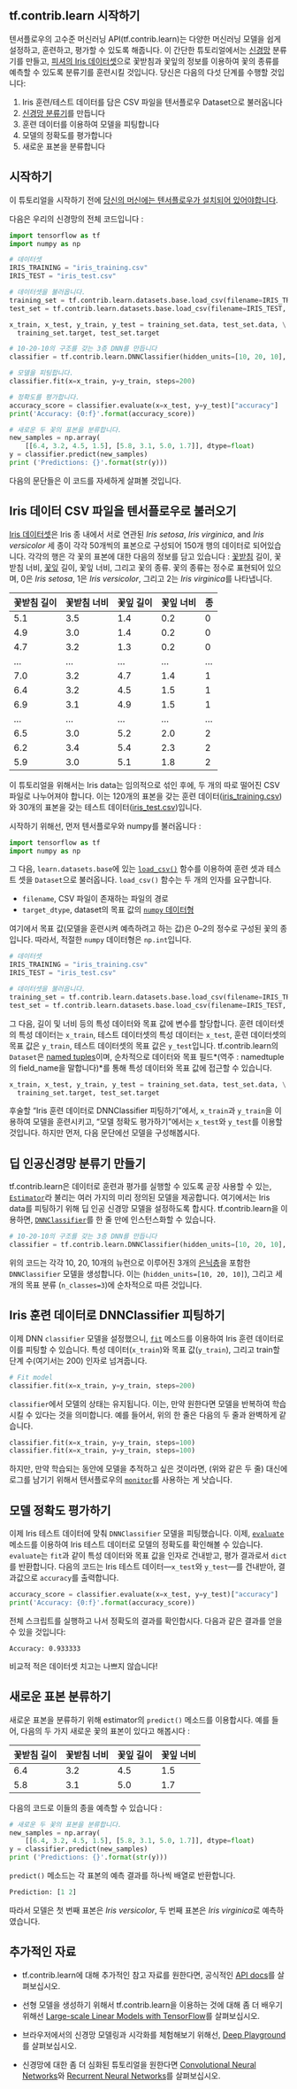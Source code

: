 <!-- 160708 @mikibear : 최종 배포시에 md로 링크된 것을 html로 변경할 것입니다. 혹시 발견하신다면, 변경해주시면 감사하겠습니다. -->

## tf.contrib.learn 시작하기

텐서플로우의 고수준 머신러닝 API(tf.contrib.learn)는 다양한 머신러닝 모델을 쉽게 설정하고, 훈련하고, 평가할 수 있도록 해줍니다. 이 간단한 튜토리얼에서는  [신경망](https://en.wikipedia.org/wiki/Artificial_neural_network) 분류기를 만들고, [피셔의 Iris 데이터셋](https://en.wikipedia.org/wiki/Iris_flower_data_set)으로 꽃받침과 꽃잎의 정보를 이용하여 꽃의 종류를 예측할 수 있도록 분류기를 훈련시킬 것입니다. 당신은 다음의 다섯 단계를 수행할 것입니다:

1. Iris 훈련/테스트 데이터를 담은 CSV 파일을 텐서플로우 Dataset으로 불러옵니다
2. [신경망 분류기](../../api_docs/python/contrib.learn.md#DNNClassifier)를 만듭니다
3. 훈련 데이터를 이용하여 모델을 피팅합니다
4. 모델의 정확도를 평가합니다
5. 새로운 표본을 분류합니다

## 시작하기

이 튜토리얼을 시작하기 전에  [당신의 머신에는 텐서플로우가 설치되어 있어야합니다](../../get_started/os_setup.md).

다음은 우리의 신경망의 전체 코드입니다 :

```python
import tensorflow as tf
import numpy as np

# 데이터셋
IRIS_TRAINING = "iris_training.csv"
IRIS_TEST = "iris_test.csv"

# 데이터셋을 불러옵니다.
training_set = tf.contrib.learn.datasets.base.load_csv(filename=IRIS_TRAINING, target_dtype=np.int)
test_set = tf.contrib.learn.datasets.base.load_csv(filename=IRIS_TEST, target_dtype=np.int)

x_train, x_test, y_train, y_test = training_set.data, test_set.data, \
  training_set.target, test_set.target

# 10-20-10의 구조를 갖는 3층 DNN를 만듭니다
classifier = tf.contrib.learn.DNNClassifier(hidden_units=[10, 20, 10], n_classes=3)

# 모델을 피팅합니다.
classifier.fit(x=x_train, y=y_train, steps=200)

# 정확도를 평가합니다.
accuracy_score = classifier.evaluate(x=x_test, y=y_test)["accuracy"]
print('Accuracy: {0:f}'.format(accuracy_score))

# 새로운 두 꽃의 표본을 분류합니다.
new_samples = np.array(
    [[6.4, 3.2, 4.5, 1.5], [5.8, 3.1, 5.0, 1.7]], dtype=float)
y = classifier.predict(new_samples)
print ('Predictions: {}'.format(str(y)))
```

다음의 문단들은 이 코드를 자세하게 살펴볼 것입니다.

## Iris 데이터 CSV 파일을 텐서플로우로 불러오기

[Iris 데이터셋](https://en.wikipedia.org/wiki/Iris_flower_data_set)은 Iris 종 내에서 서로 연관된 *Iris setosa*, *Iris virginica*, and *Iris versicolor* 세 종이 각각 50개씩의 표본으로 구성되어 150개 행의 데이터로 되어있습니다. 각각의 행은 각 꽃의 표본에 대한 다음의 정보를 담고 있습니다 : [꽃받침](https://en.wikipedia.org/wiki/Sepal) 길이, 꽃받침 너비, [꽃잎](https://en.wikipedia.org/wiki/Petal) 길이, 꽃잎 너비, 그리고 꽃의 종류. 꽃의 종류는 정수로 표현되어 있으며, 0은 *Iris setosa*, 1은 *Iris versicolor*, 그리고 2는 *Iris virginica*를 나타냅니다.

꽃받침 길이 | 꽃받침 너비 | 꽃잎 길이 | 꽃잎 너비 | 종
:----------- | :---------- | :----------- | :---------- | :------
5.1          | 3.5         | 1.4          | 0.2         | 0
4.9          | 3.0         | 1.4          | 0.2         | 0
4.7          | 3.2         | 1.3          | 0.2         | 0
&hellip;     | &hellip;    | &hellip;     | &hellip;    | &hellip;
7.0          | 3.2         | 4.7          | 1.4         | 1
6.4          | 3.2         | 4.5          | 1.5         | 1
6.9          | 3.1         | 4.9          | 1.5         | 1
&hellip;     | &hellip;    | &hellip;     | &hellip;    | &hellip;
6.5          | 3.0         | 5.2          | 2.0         | 2
6.2          | 3.4         | 5.4          | 2.3         | 2
5.9          | 3.0         | 5.1          | 1.8         | 2

<!-- 유의사항 : 이 문단의 나머지에서는 CSV 파일이 튜토리얼 예제 파일과 같은 경로에 있다고 가정합니다 : 만약 그렇지 않다면, 링크와 코드를 갱신하십시오. -->
이 튜토리얼을 위해서는 Iris data는 임의적으로 섞인 후에, 두 개의 따로 떨어진 CSV 파일로 나누어져야 합니다. 이는 120개의 표본을 갖는 훈련 데이터([iris_training.csv](http://download.tensorflow.org/data/iris_training.csv))와 30개의 표본을 갖는 테스트 데이터([iris_test.csv](http://download.tensorflow.org/data/iris_test.csv))입니다.

시작하기 위해선, 먼저 텐서플로우와 numpy를 불러옵니다 : 

```python
import tensorflow as tf
import numpy as np
```

그 다음, `learn.datasets.base`에 있는 [`load_csv()`](https://www.tensorflow.org/code/tensorflow/contrib/learn/python/learn/datasets/base.py) 함수를 이용하여 훈련 셋과 테스트 셋을 `Dataset`으로 불러옵니다. `load_csv()` 함수는 두 개의 인자를 요구합니다.

*   `filename`, CSV 파일이 존재하는 파일의 경로
*   `target_dtype`, dataset의 목표 값의 [`numpy` 데이터형](http://docs.scipy.org/doc/numpy/user/basics.types.md)

여기에서 목표 값(모델을 훈련시켜 예측하려고 하는 값)은 0&ndash;2의 정수로 구성된 꽃의 종입니다. 따라서, 적절한 `numpy` 데이터형은 `np.int`입니다.

```python
# 데이터셋
IRIS_TRAINING = "iris_training.csv"
IRIS_TEST = "iris_test.csv"

# 데이터셋을 불러옵니다.
training_set = tf.contrib.learn.datasets.base.load_csv(filename=IRIS_TRAINING, target_dtype=np.int)
test_set = tf.contrib.learn.datasets.base.load_csv(filename=IRIS_TEST, target_dtype=np.int)
```

그 다음, 길이 및 너비 등의 특성 데이터와 목표 값에 변수를 할당합니다. 훈련 데이터셋의 특성 데이터는 `x_train`, 테스트 데이터셋의 특성 데이터는 `x_test`, 훈련 데이터셋의 목표 값은 `y_train`, 테스트 데이터셋의 목표 값은 `y_test`입니다. tf.contrib.learn의 `Dataset`은 [named tuples](https://docs.python.org/3/library/collections.md#collections.namedtuple)이며, 순차적으로 데이터와 목표 필드*(역주 : namedtuple의 field_name을 말합니다)*를 통해 특성 데이터와 목표 값에 접근할 수 있습니다.

```python
x_train, x_test, y_train, y_test = training_set.data, test_set.data, \
  training_set.target, test_set.target
```

후술할 “Iris 훈련 데이터로 DNNClassifier 피팅하기”에서, `x_train`과 `y_train`을 이용하여 모델을 훈련시키고, “모델 정확도 평가하기”에서는 `x_test`와 `y_test`를 이용할 것입니다. 하지만 먼저, 다음 문단에선 모델을 구성해봅시다.

## 딥 인공신경망 분류기 만들기

tf.contrib.learn은 데이터로 훈련과 평가를 실행할 수 있도록 곧장 사용할 수 있는, [`Estimator`](../../api_docs/python/contrib.learn.md#estimators)라 불리는 여러 가지의 미리 정의된 모델을 제공합니다. 여기에서는 Iris data를 피팅하기 위해 딥 인공 신경망 모델을 설정하도록 합시다. tf.contrib.learn을 이용하면, [`DNNClassifier`](../../api_docs/python/contrib.learn.md#DNNClassifier)를 한 줄 만에 인스턴스화할 수 있습니다.

```python
# 10-20-10의 구조를 갖는 3층 DNN를 만듭니다
classifier = tf.contrib.learn.DNNClassifier(hidden_units=[10, 20, 10], n_classes=3)
```

위의 코드는 각각 10, 20, 10개의 뉴런으로 이루어진 3개의 [은닉층](http://stats.stackexchange.com/questions/181/how-to-choose-the-number-of-hidden-layers-and-nodes-in-a-feedforward-neural-netw)을 포함한 `DNNClassifier` 모델을 생성합니다. 이는 (`hidden_units=[10, 20, 10]`), 그리고 세 개의 목표 분류 (`n_classes=3`)에 순차적으로 따른 것입니다.

## Iris 훈련 데이터로 DNNClassifier 피팅하기

이제 DNN `classifier` 모델을 설정했으니, [`fit`](../../api_docs/python/contrib.learn.md#BaseEstimator.fit) 메소드를 이용하여 Iris 훈련 데이터로 이를 피팅할 수 있습니다. 특성 데이터(`x_train`)와 목표 값(`y_train`), 그리고 train할 단계 수(여기서는 200) 인자로 넘겨줍니다.

```python
# Fit model
classifier.fit(x=x_train, y=y_train, steps=200)
```

<!-- Style the below (up to the next section) as an aside (note?) -->

<!-- Pretty sure the following is correct, but maybe a SWE could verify? -->

`classifier`에서 모델의 상태는 유지됩니다. 이는, 만약 원한다면 모델을 반복하여 학습시킬 수 있다는 것을 의미합니다. 예를 들어서, 위의 한 줄은 다음의 두 줄과 완벽하게 같습니다.

```python
classifier.fit(x=x_train, y=y_train, steps=100)
classifier.fit(x=x_train, y=y_train, steps=100)
```

<!-- TODO: When tutorial exists for monitoring, link to it here -->
하지만, 만약 학습되는 동안에 모델을 추적하고 싶은 것이라면, (위와 같은 두 줄) 대신에 로그를 남기기 위해서 텐서플로우의 [`monitor`](https://www.tensorflow.org/code/tensorflow/contrib/learn/python/learn/monitors.py)를 사용하는 게 낫습니다.

## 모델 정확도 평가하기

이제 Iris 테스트 데이터에 맞춰 `DNNClassifier` 모델을 피팅했습니다. 이제, [`evaluate`](../../api_docs/python/contrib.learn.md#BaseEstimator.evaluate) 메소드를 이용하여 Iris 테스트 데이터로 모델의 정확도를 확인해볼 수 있습니다. `evaluate`는 `fit`과 같이 특성 데이터와 목표 값을 인자로 건내받고, 평가 결과로서 `dict`를 반환합니다. 다음의 코드는 Iris 테스트 데이터&mdash;`x_test`와 `y_test`&mdash;를 건내받아, 결과값으로 `accuracy`를 출력합니다.

```python
accuracy_score = classifier.evaluate(x=x_test, y=y_test)["accuracy"]
print('Accuracy: {0:f}'.format(accuracy_score))
```

전체 스크립트를 실행하고 나서 정확도의 결과를 확인합시다. 다음과 같은 결과를 얻을 수 있을 것입니다:

```
Accuracy: 0.933333
```

비교적 적은 데이터셋 치고는 나쁘지 않습니다!

## 새로운 표본 분류하기

새로운 표본을 분류하기 위해 estimator의 `predict()` 메소드를 이용합시다. 예를 들어, 다음의 두 가지 새로운 꽃의 표본이 있다고 해봅시다 : 

꽃받침 길이 | 꽃받침 너비 | 꽃잎 길이 | 꽃잎 너비
:----------- | :---------- | :----------- | :----------
6.4          | 3.2         | 4.5          | 1.5
5.8          | 3.1         | 5.0          | 1.7        

다음의 코드로 이들의 종을 예측할 수 있습니다 : 

```python
# 새로운 두 꽃의 표본을 분류합니다.
new_samples = np.array(
    [[6.4, 3.2, 4.5, 1.5], [5.8, 3.1, 5.0, 1.7]], dtype=float)
y = classifier.predict(new_samples)
print ('Predictions: {}'.format(str(y)))
```

`predict()` 메소드는 각 표본의 예측 결과를 하나씩 배열로 반환합니다.

```python
Prediction: [1 2]
```

따라서 모델은 첫 번째 표본은 *Iris versicolor*, 두 번째 표본은 *Iris virginica*로 예측하였습니다.

## 추가적인 자료

* tf.contrib.learn에 대해 추가적인 참고 자료를 원한다면, 공식적인 [API docs](../../api_docs/python/contrib.learn.md)를 살펴보십시오.

<!-- David, will the below be live when this tutorial is released? -->
* 선형 모델을 생성하기 위해서 tf.contrib.learn을 이용하는 것에 대해 좀 더 배우기 위해선 [Large-scale Linear Models with TensorFlow](../linear/)를 살펴보십시오.

* 브라우저에서의 신경망 모델링과 시각화를 체험해보기 위해선, [Deep Playground](http://playground.tensorflow.org/)를 살펴보십시오.

* 신경망에 대한 좀 더 심화된 튜토리얼을 원한다면 [Convolutional Neural Networks](../deep_cnn/)와 [Recurrent Neural Networks](../recurrent/)를 살펴보십시오.

